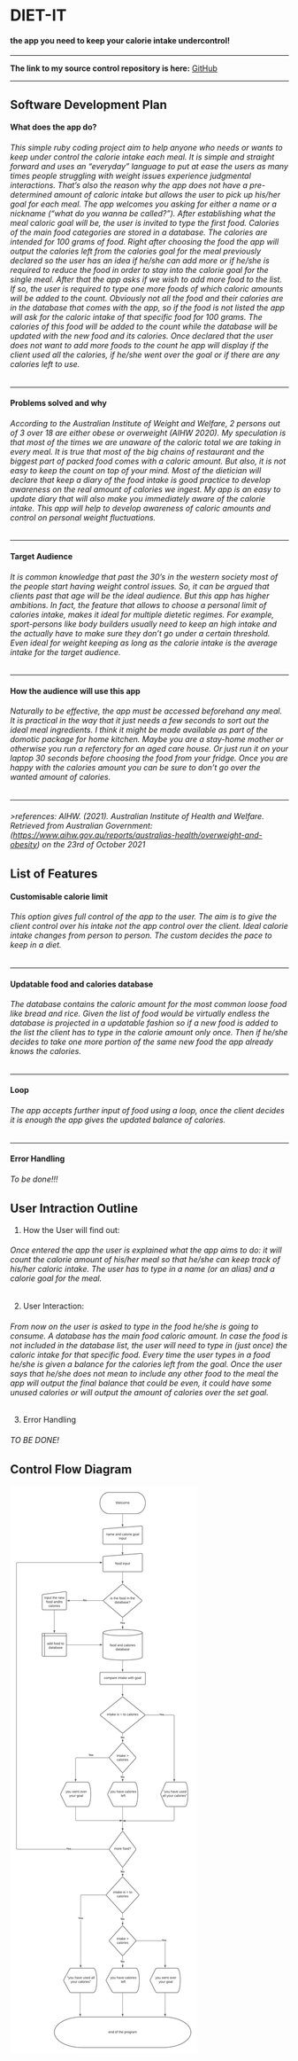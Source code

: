 # DIET-IT

#### the app you need to keep your calorie intake undercontrol!

***

**The link to my source control repository is here:**
[GitHub](https://github.com/Krug70/T1A3_terminal_app)

***

## Software Development Plan



#### What does the app do?

###### This simple ruby coding project aim to help anyone who needs or wants to keep under control the calorie intake each meal. It is simple and straight forward and uses an “everyday” language to put at ease the users as many times people struggling with weight issues experience judgmental interactions. That’s also the reason why the app does not have a pre-determined amount of caloric intake but allows the user to pick up his/her goal for each meal. The app welcomes you asking for either a name or a nickname (“what do you wanna be called?”). After establishing what the meal caloric goal will be, the user is invited to type the first food. Calories of the main food categories are stored in a database. The calories are intended for 100 grams of food. Right after choosing the food the app will output the calories left from the calories goal for the meal previously declared so the user has an idea if he/she can add more or if he/she is required to reduce the food in order to stay into the calorie goal for the single meal. After that the app asks if we wish to add more food to the list. If so, the user is required to type one more foods of which caloric amounts will be added to the count. Obviously not all the food and their calories are in the database that comes with the app, so if the food is not listed the app will ask for the caloric intake of that specific food for 100 grams. The calories of this food will be added to the count while the database will be updated with the new food and its calories. Once declared that the user does not want to add more foods to the count he app will display if the client used all the calories, if he/she went over the goal or if there are any calories left to use.

***

#### Problems solved and why

###### According to the Australian Institute of Weight and Welfare, 2 persons out of 3 over 18 are either obese or overweight (AIHW 2020). My speculation is that most of the times we are unaware of the caloric total we are taking in every meal. It is true that most of the big chains of restaurant and the biggest part of packed food comes with a caloric amount. But also, it is not easy to keep the count on top of your mind. Most of the dietician will declare that keep a diary of the food intake is good practice to develop awareness on the real amount of calories we ingest. My app is an easy to update diary that will also make you immediately aware of the calorie intake. This app will help to develop awareness of caloric amounts and control on personal weight fluctuations. 

***

#### Target Audience

###### It is common knowledge that past the 30’s in the western society most of the people start having weight control issues. So, it can be argued that clients past that age will be the ideal audience. But this app has higher ambitions. In fact, the feature that allows to choose a personal limit of calories intake, makes it ideal for multiple dietetic regimes. For example, sport-persons like body builders usually need to keep an high intake and the actually have to make sure they don’t go under a certain threshold. Even ideal for weight keeping as long as the calorie intake is the average intake for the target audience. 

***

#### How the audience will use this app

###### Naturally to be effective, the app must be accessed beforehand any meal. It is practical in the way that it just needs a few seconds to sort out the ideal meal ingredients. I think it might be made available as part of the domotic package for home kitchen. Maybe you are a stay-home mother or otherwise you run a referctory for an aged care house. Or just run it on your laptop 30 seconds before choosing the food from your fridge. Once you are happy with the calories amount you can be sure to don’t go over the wanted amount of calories. 

***

###### >references: AIHW. (2021). Australian Institute of Health and Welfare. Retrieved from Australian Government: (https://www.aihw.gov.au/reports/australias-health/overweight-and-obesity) on the 23rd of October 2021


## List of Features

#### Customisable calorie limit

###### This option gives full control of the app to the user. The aim is to give the client control over his intake not the app control over the client. Ideal calorie intake changes from person to person. The custom decides the pace to keep in a diet.

***

#### Updatable food and calories database

###### The database contains the caloric amount for the most common loose food like bread and rice. Given the list of food would be virtually endless the database is projected in a updatable fashion so if a new food is added to the list the client has to type in the calorie amount only once. Then if he/she decides to take one more portion of the same new food the app already knows the calories.

***

#### Loop

###### The app accepts further input of food using a loop, once the client decides it is enough the app gives the updated balance of calories.

***

#### Error Handling

###### To be done!!!

## User Intraction Outline

1. How the User will find out:
###### Once entered the app the user is explained what the app aims to do: it will count the calorie amount of his/her meal so that he/she can keep track of his/her caloric intake. The user has to type in a name (or an alias) and a calorie goal for the meal.

2. User Interaction:
###### From now on the user is asked to type in the food he/she is going to consume. A database has the main food caloric amount. In case the food is not included in the database list, the user will need to type in (just once) the caloric intake for that specific food. Every time the user types in a food he/she is given a balance for the calories left from the goal. Once the user says that he/she does not mean to include any other food to the meal the app will output the final balance that could be even, it could have some unused calories or will output the amount of calories over the set goal. 
3. Error Handling
###### TO BE DONE!

## Control Flow Diagram

![Control Flow](/images/terminal_diagram.png)